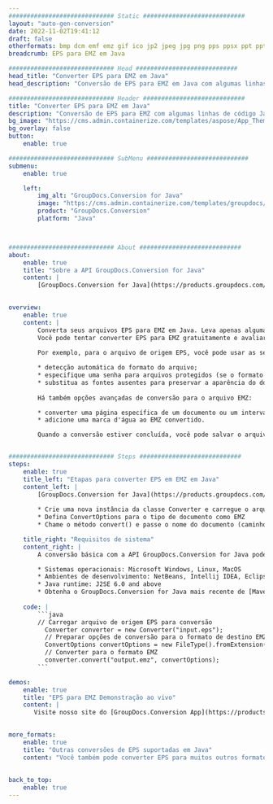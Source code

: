 ```yaml
---
############################# Static ############################
layout: "auto-gen-conversion"
date: 2022-11-02T19:41:12
draft: false
otherformats: bmp dcm emf emz gif ico jp2 jpeg jpg png pps ppsx ppt pptx psb psd svg svgz tga tif tiff webp wmf wmz
breadcrumb: EPS para EMZ em Java

############################# Head ############################
head_title: "Converter EPS para EMZ em Java"
head_description: "Conversão de EPS para EMZ em Java com algumas linhas de código. Converta mais de 160 formatos de arquivo usando a API de conversão de documentos do GroupDocs para Java"

############################# Header ############################
title: "Converter EPS para EMZ em Java"
description: "Conversão de EPS para EMZ com algumas linhas de código Java"
bg_image: "https://cms.admin.containerize.com/templates/aspose/App_Themes/V3/images/bg/header1.png"
bg_overlay: false
button:
    enable: true

############################# SubMenu ############################
submenu:
    enable: true

    left:
        img_alt: "GroupDocs.Conversion for Java"
        image: "https://cms.admin.containerize.com/templates/groupdocs/images/product-logos/90x90-noborder/groupdocs-conversion-java.png"
        product: "GroupDocs.Conversion"
        platform: "Java"



############################# About ############################
about:
    enable: true
    title: "Sobre a API GroupDocs.Conversion for Java"
    content: |
        [GroupDocs.Conversion for Java](https://products.groupdocs.com/conversion/java/) é uma API avançada de conversão de formato de arquivo para conversão entre formatos populares de imagem e documento, como Microsoft Office, OpenDocument, PDF, HTML, e-mail, CAD. e muito mais com apenas algumas linhas de código. A API nativa detecta automaticamente os formatos dos documentos originais e oferece muitas opções para personalizar os documentos convertidos. Juntamente com a função de extrair informações de um documento, ele também suporta o armazenamento em cache dos resultados da conversão para o disco local por padrão. No entanto, qualquer tipo de armazenamento em cache pode ser suportado pela implementação das interfaces apropriadas - Amazon S3, Dropbox, Google Drive, Windows Azure, Reddis ou quaisquer outras.
    

overview:
    enable: true
    content: |
        Converta seus arquivos EPS para EMZ em Java. Leva apenas algumas linhas de código Java em qualquer plataforma de sua escolha, como Windows, Linux, macOS.
        Você pode tentar converter EPS para EMZ gratuitamente e avaliar a qualidade dos resultados da conversão. Junto com scripts de conversão de arquivo simples, você pode tentar opções mais sofisticadas para carregar o arquivo de origem EPS e armazenar a saída EMZ. 
        
        Por exemplo, para o arquivo de origem EPS, você pode usar as seguintes opções de carregamento:

        * detecção automática do formato do arquivo;
        * especifique uma senha para arquivos protegidos (se o formato de arquivo for compatível);
        * substitua as fontes ausentes para preservar a aparência do documento.
        
        Há também opções avançadas de conversão para o arquivo EMZ:

        * converter uma página específica de um documento ou um intervalo de páginas;
        * adicione uma marca d'água ao EMZ convertido.

        Quando a conversão estiver concluída, você pode salvar o arquivo EMZ no caminho do arquivo local ou em qualquer armazenamento de terceiros, como FTP, Amazon S3, Google Drive, Dropbox etc. Observe - para converter EPS para EMZ, você não precisa instalar nenhum software adicional, como MS Office, Open Office, Adobe Acrobat Reader etc.


############################# Steps ############################
steps:
    enable: true
    title_left: "Etapas para converter EPS em EMZ em Java"
    content_left: |
        [GroupDocs.Conversion for Java](https://products.groupdocs.com/conversion/java/) permite que os desenvolvedores convertam facilmente o arquivo EPS para EMZ com algumas linhas de código.
        
        * Crie uma nova instância da classe Converter e carregue o arquivo EPS com o caminho completo
        * Defina ConvertOptions para o tipo de documento como EMZ
        * Chame o método convert() e passe o nome do documento (caminho completo) e formato (EMZ) como parâmetro

    title_right: "Requisitos de sistema"
    content_right: |
        A conversão básica com a API GroupDocs.Conversion for Java pode ser feita com apenas algumas linhas de código. Nossas APIs são suportadas em todas as principais plataformas e sistemas operacionais. Antes de executar o código abaixo, certifique-se de ter os seguintes pré-requisitos instalados em seu sistema.

        * Sistemas operacionais: Microsoft Windows, Linux, MacOS
        * Ambientes de desenvolvimento: NetBeans, Intellij IDEA, Eclipse, etc.
        * Java runtime: J2SE 6.0 and above
        * Obtenha o GroupDocs.Conversion for Java mais recente de [Maven](https://repository.groupdocs.com/webapp/#/artifacts/browse/tree/General/repo/com/groupdocs/groupdocs-conversion)
         
    code: |
        ```java    
        // Carregar arquivo de origem EPS para conversão
          Converter converter = new Converter("input.eps");
          // Preparar opções de conversão para o formato de destino EMZ
          ConvertOptions convertOptions = new FileType().fromExtension("emz").getConvertOptions();
          // Converter para o formato EMZ
          converter.convert("output.emz", convertOptions);
        ```

demos:
    enable: true
    title: "EPS para EMZ Demonstração ao vivo"
    content: |
       Visite nosso site do [GroupDocs.Conversion App](https://products.groupdocs.app/conversion/family) e experimente a conversão de EPS para EMZ agora. A demonstração gratuita tem os seguintes benefícios
          

more_formats:
    enable: true
    title: "Outras conversões de EPS suportadas em Java"
    content: "Você também pode converter EPS para muitos outros formatos de arquivo. Por favor, veja a lista abaixo."
       
       
back_to_top:
    enable: true
---
```

